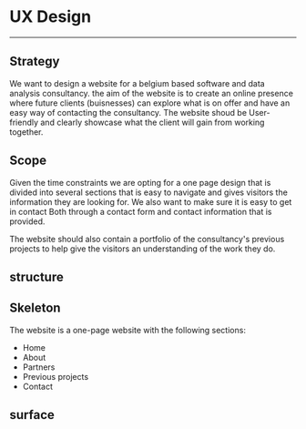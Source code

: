 # UX Design

___

## Strategy

We want to design a website for a belgium based software and data analysis consultancy.
the aim of the website is to create an online presence where future clients (buisnesses) can explore what is on offer and have an easy way of contacting the consultancy. The website shoud be User-friendly and clearly showcase what the client will gain from working together.


## Scope

Given the time constraints we are opting for a one page design that is divided into several sections that is easy to navigate and gives visitors the information they are looking for.
We also want to make sure it is easy to get in contact Both through a contact form and contact information that is provided.

The website should also contain a portfolio of the consultancy's previous projects to help give the visitors an understanding of the work they do.

## structure

## Skeleton

The website is a one-page website with the following sections:

- Home
- About
- Partners
- Previous projects
- Contact

## surface

